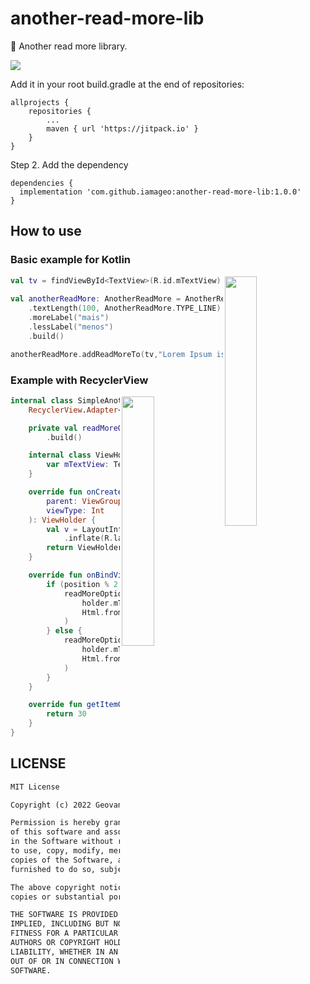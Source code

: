 # another-read-more-lib
📖 Another read more library.

[![](https://jitpack.io/v/iamageo/another-read-more-lib.svg)](https://jitpack.io/#iamageo/another-read-more-lib)

Add it in your root build.gradle at the end of repositories:

	allprojects {
		repositories {
			...
			maven { url 'https://jitpack.io' }
		}
	}
Step 2. Add the dependency

	dependencies {
	  implementation 'com.github.iamageo:another-read-more-lib:1.0.0'
	}

## How to use

### Basic example for Kotlin

<img src="https://user-images.githubusercontent.com/26925002/152575671-bea1c64f-3506-42a4-a106-8fc8460223e6.gif" align="right" width="32%"/>

```kotlin
val tv = findViewById<TextView>(R.id.mTextView)
        
val anotherReadMore: AnotherReadMore = AnotherReadMore.Builder(this)
    .textLength(100, AnotherReadMore.TYPE_LINE)
    .moreLabel("mais")
    .lessLabel("menos")
    .build()

anotherReadMore.addReadMoreTo(tv,"Lorem Ipsum is simply dummy text of the printing and typesetting industry. Lorem Ipsum has been the industry's standard dummy text ever since the 1500s, when an unknown printer took a galley of type and scrambled it to make a type specimen book. It has survived not only five centuries, but also the leap into electronic typesetting, remaining essentially unchanged. It was popularised in the 1960s with the release of Letraset sheets containing Lorem Ipsum passages, and more recently with desktop publishing software like Aldus PageMaker including versions of Lorem Ipsum.")
```
### Example with RecyclerView
<img src="https://user-images.githubusercontent.com/26925002/152580755-c51a58b3-f488-49e6-9e43-72b0e240e9e1.gif" align="right" width="32%"/>

```kotlin
internal class SimpleAnotherAdapter internal constructor(private val context: Context) :
    RecyclerView.Adapter<SimpleAnotherAdapter.ViewHolder>() {

    private val readMoreOption: AnotherReadMore = AnotherReadMore.Builder(context)
        .build()

    internal class ViewHolder(v: View) : RecyclerView.ViewHolder(v) {
        var mTextView: TextView = v.findViewById(R.id.tv)
    }

    override fun onCreateViewHolder(
        parent: ViewGroup,
        viewType: Int
    ): ViewHolder {
        val v = LayoutInflater.from(parent.context)
            .inflate(R.layout.item, parent, false) as View
        return ViewHolder(v)
    }

    override fun onBindViewHolder(holder: ViewHolder, position: Int) {
        if (position % 2 == 0) {
            readMoreOption.addReadMoreTo(
                holder.mTextView,
                Html.fromHtml(context.getString(R.string.big_text))
            )
        } else {
            readMoreOption.addReadMoreTo(
                holder.mTextView,
                Html.fromHtml(context.getString(R.string.big_text)).toString()
            )
        }
    }

    override fun getItemCount(): Int {
        return 30
    }
}
```

## LICENSE
```xml
MIT License

Copyright (c) 2022 Geovani Amaral

Permission is hereby granted, free of charge, to any person obtaining a copy
of this software and associated documentation files (the "Software"), to deal
in the Software without restriction, including without limitation the rights
to use, copy, modify, merge, publish, distribute, sublicense, and/or sell
copies of the Software, and to permit persons to whom the Software is
furnished to do so, subject to the following conditions:

The above copyright notice and this permission notice shall be included in all
copies or substantial portions of the Software.

THE SOFTWARE IS PROVIDED "AS IS", WITHOUT WARRANTY OF ANY KIND, EXPRESS OR
IMPLIED, INCLUDING BUT NOT LIMITED TO THE WARRANTIES OF MERCHANTABILITY,
FITNESS FOR A PARTICULAR PURPOSE AND NONINFRINGEMENT. IN NO EVENT SHALL THE
AUTHORS OR COPYRIGHT HOLDERS BE LIABLE FOR ANY CLAIM, DAMAGES OR OTHER
LIABILITY, WHETHER IN AN ACTION OF CONTRACT, TORT OR OTHERWISE, ARISING FROM,
OUT OF OR IN CONNECTION WITH THE SOFTWARE OR THE USE OR OTHER DEALINGS IN THE
SOFTWARE.
```
